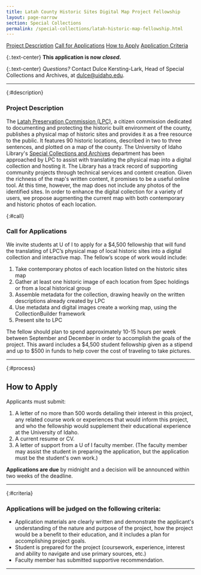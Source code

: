 ```yaml
---
title: Latah County Historic Sites Digital Map Project Fellowship
layout: page-narrow
section: Special Collections
permalink: /special-collections/latah-historic-map-fellowship.html
---
```


<div class="text-center mb-2 pt-3">
    <a href="#description" class="btn btn-secondary btn-sm my-2 mx-1">Project Description</a>
    <a href="#call" class="btn btn-secondary btn-sm my-2 mx-1">Call for Applications</a>
    <a href="#process" class="btn btn-secondary btn-sm my-2 mx-1">How to Apply</a>
    <a href="#criteria" class="btn btn-secondary btn-sm my-2 mx-1">Application Criteria</a>
    <!--<a href="https://forms.office.com/pages/responsepage.aspx?id=Y2u8fpJXGUqyCwS4JgSIUxaSEHQ0MBFJmCa2EIVFmhNUOUJVTTExWTNVOEZFQUJISUNYSEFRUUtZTS4u" class="btn btn-info my-2 mx-1">
    <span class="fas fa-edit"></span> Submit an Application</a>-->
</div>

{:.text-center}
**This application is now *closed.***

{:.text-center}
*Questions?* Contact Dulce Kersting-Lark, Head of Special Collections and Archives, at [dulce@uidaho.edu](mailto:dulce@uidaho.edu).

---

{:#description}
### Project Description
The [Latah Preservation Commission (LPC)](https://latahcountyid.gov/commissions/#gsc.tab=0), a citizen commission dedicated to documenting and protecting the historic built environment of the county, publishes a physical map of historic sites and provides it as a free resource to the public. It features 90 historic locations, described in two to three sentences, and plotted on a map of the county. The University of Idaho Library's [Special Collections and Archives](https://www.lib.uidaho.edu/special-collections/) department has been approached by LPC to assist with translating the physical map into a digital collection and hosting it. The Library has a track record of supporting community projects through technical services and content creation. Given the richness of the map's written content, it promises to be a useful online tool. At this time, however, the map does not include any photos of the identified sites. In order to enhance the digital collection for a variety of users, we propose augmenting the current map with both contemporary and historic photos of each location. 

{:#call}
### Call for Applications
We invite students at U of I to apply for a $4,500 fellowship that will fund the translating of LPC’s physical map of local historic sites into a digital collection and interactive map. The fellow’s scope of work would include:

1.	Take contemporary photos of each location listed on the historic sites map
2.	Gather at least one historic image of each location from Spec holdings or from a local historical group
3.	Assemble metadata for the collection, drawing heavily on the written descriptions already created by LPC
4.	Use metadata and digital images create a working map, using the CollectionBuilder framework
5.	Present site to LPC   

The fellow should plan to spend approximately 10-15 hours per week between September and December in order to accomplish the goals of the project. This award includes a $4,500 student fellowship given as a stipend and up to $500 in funds to help cover the cost of traveling to take pictures.

---

{:#process}
## How to Apply

Applicants must submit:

1.	A letter of no more than 500 words detailing their interest in this project, any related course work or experiences that would inform this project, and who the fellowship would supplement their educational experience at the University of Idaho.
2.	A current resume or CV.
3.	A letter of support from a U of I faculty member. (The faculty member may assist the student in preparing the application, but the application must be the student's own work.)

<!--
{:.text-center}
{% include feature/button.html color="info" text="Submit an Application" link="https://forms.office.com/pages/responsepage.aspx?id=Y2u8fpJXGUqyCwS4JgSIUxaSEHQ0MBFJmCa2EIVFmhNUOUJVTTExWTNVOEZFQUJISUNYSEFRUUtZTS4u" %}-->

**Applications are due** by midnight and a decision will be announced within two weeks of the deadline.

---

{:#criteria}
### Applications will be judged on the following criteria:

-   Application materials are clearly written and demonstrate the applicant's understanding of the nature and purpose of the project, how the project would be a benefit to their education, and it includes a plan for accomplishing project goals.
-   Student is prepared for the project (coursework, experience, interest and ability to navigate and use primary sources, etc.)
-   Faculty member has submitted supportive recommendation.

---